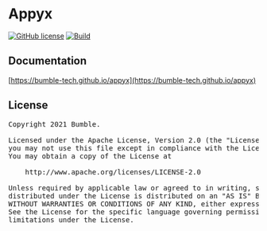 # Appyx

[![GitHub license](https://img.shields.io/badge/license-Apache%20License%202.0-blue.svg?style=flat)](https://www.apache.org/licenses/LICENSE-2.0)
[![Build](https://github.com/bumble-tech/appyx/actions/workflows/build.yml/badge.svg)](https://github.com/bumble-tech/appyx/actions/workflows/build.yml)

## Documentation
[https://bumble-tech.github.io/appyx](https://bumble-tech.github.io/appyx)

## License

<pre>
Copyright 2021 Bumble.

Licensed under the Apache License, Version 2.0 (the "License");
you may not use this file except in compliance with the License.
You may obtain a copy of the License at

    http://www.apache.org/licenses/LICENSE-2.0

Unless required by applicable law or agreed to in writing, software
distributed under the License is distributed on an "AS IS" BASIS,
WITHOUT WARRANTIES OR CONDITIONS OF ANY KIND, either express or implied.
See the License for the specific language governing permissions and
limitations under the License.
</pre>
